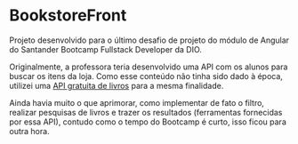 # BookstoreFront

Projeto desenvolvido para o último desafio de projeto do módulo de Angular do Santander Bootcamp Fullstack Developer da DIO.

Originalmente, a professora teria desenvolvido uma API com os alunos para buscar os itens da loja. Como esse conteúdo não tinha sido dado à época, utilizei uma [API gratuita de livros](https://api.itbook.store/#api-books) para a mesma finalidade.

Ainda havia muito o que aprimorar, como implementar de fato o filtro, realizar pesquisas de livros e trazer os resultados (ferramentas fornecidas por essa API), contudo como o tempo do Bootcamp é curto, isso ficou para outra hora.